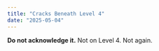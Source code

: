 ```yaml
---
title: "Cracks Beneath Level 4"
date: "2025-05-04"
---
```


**Do not acknowledge it.** Not on Level 4. Not again.
